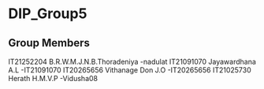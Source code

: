 # DIP_Group5

## Group Members
IT21252204 B.R.W.M.J.N.B.Thoradeniya -nadulat
IT21091070 Jayawardhana A.L -IT21091070
IT20265656 Vithanage Don J.O -IT20265656
IT21025730 Herath H.M.V.P -Vidusha08
